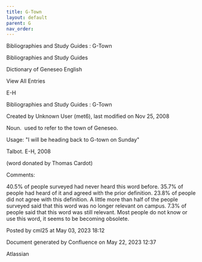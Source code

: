 ```yaml
---
title: G-Town
layout: default
parent: G
nav_order:
---
```


Bibliographies and Study Guides : G-Town

Bibliographies and Study Guides

Dictionary of Geneseo English

View All Entries

E-H

Bibliographies and Study Guides : G-Town

Created by  Unknown User (met6), last modified on Nov 25, 2008

Noun.  used to refer to the town of Geneseo.

Usage: &quot;I will be heading back to G-town on Sunday&quot;

Talbot. E-H, 2008

(word donated by Thomas Cardot)

Comments:

40.5% of people surveyed had never heard this word before. 35.7% of people had heard of it and agreed with the prior definition. 23.8% of people did not agree with this definition. A little more than half of the people surveyed said that this word was no longer relevant on campus. 7.3% of people said that this word was still relevant. Most people do not know or use this word, it seems to be becoming obsolete. 

Posted by cml25 at May 03, 2023 18:12

Document generated by Confluence on May 22, 2023 12:37

Atlassian
